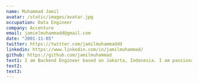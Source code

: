 ```yaml
---
name: Muhammad Jamil
avatar: /static/images/avatar.jpg
occupation: Data Engineer
company: Accenture
email: jamielmuhammadd@gmail.com
date: "2001-11-05"
twitter: https://twitter.com/jamilmuhammaddd
linkedin: https://www.linkedin.com/in/jamilmuhammad/
github: https://github.com/jamilmuhammad
text1: I am Backend Engineer based on Jakarta, Indonesia. I am passionate about Web/Mobile Application and System Architecture. I really enjoy travelling and adventure to fulfill imagination to write a code.
text2:
text3:
---
```

